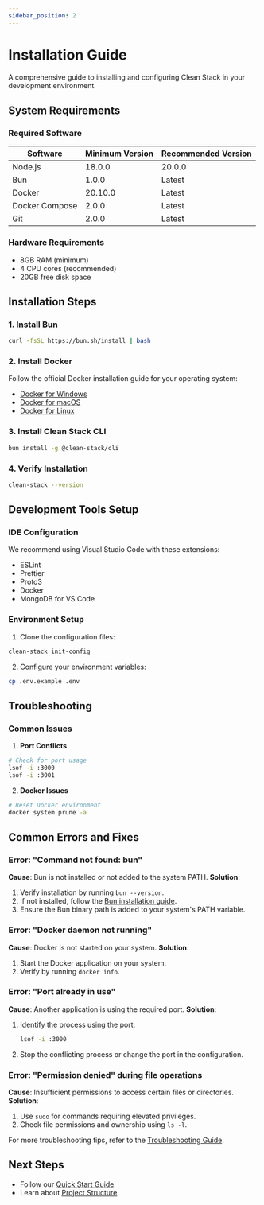 ```yaml
---
sidebar_position: 2
---
```


# Installation Guide

A comprehensive guide to installing and configuring Clean Stack in your development environment.

## System Requirements

### Required Software

| Software       | Minimum Version | Recommended Version |
| -------------- | --------------- | ------------------- |
| Node.js        | 18.0.0          | 20.0.0              |
| Bun            | 1.0.0           | Latest              |
| Docker         | 20.10.0         | Latest              |
| Docker Compose | 2.0.0           | Latest              |
| Git            | 2.0.0           | Latest              |

### Hardware Requirements

- 8GB RAM (minimum)
- 4 CPU cores (recommended)
- 20GB free disk space

## Installation Steps

### 1. Install Bun

```bash
curl -fsSL https://bun.sh/install | bash
```

### 2. Install Docker

Follow the official Docker installation guide for your operating system:

- [Docker for Windows](https://docs.docker.com/desktop/windows/install/)
- [Docker for macOS](https://docs.docker.com/desktop/mac/install/)
- [Docker for Linux](https://docs.docker.com/engine/install/)

### 3. Install Clean Stack CLI

```bash
bun install -g @clean-stack/cli
```

### 4. Verify Installation

```bash
clean-stack --version
```

## Development Tools Setup

### IDE Configuration

We recommend using Visual Studio Code with these extensions:

- ESLint
- Prettier
- Proto3
- Docker
- MongoDB for VS Code

### Environment Setup

1. Clone the configuration files:

```bash
clean-stack init-config
```

2. Configure your environment variables:

```bash
cp .env.example .env
```

## Troubleshooting

### Common Issues

1. **Port Conflicts**

```bash
# Check for port usage
lsof -i :3000
lsof -i :3001
```

2. **Docker Issues**

```bash
# Reset Docker environment
docker system prune -a
```

## Common Errors and Fixes

### Error: "Command not found: bun"

**Cause**: Bun is not installed or not added to the system PATH. **Solution**:

1. Verify installation by running `bun --version`.
2. If not installed, follow the [Bun installation guide](https://bun.sh/install).
3. Ensure the Bun binary path is added to your system's PATH variable.

### Error: "Docker daemon not running"

**Cause**: Docker is not started on your system. **Solution**:

1. Start the Docker application on your system.
2. Verify by running `docker info`.

### Error: "Port already in use"

**Cause**: Another application is using the required port. **Solution**:

1. Identify the process using the port:
   ```bash
   lsof -i :3000
   ```
2. Stop the conflicting process or change the port in the configuration.

### Error: "Permission denied" during file operations

**Cause**: Insufficient permissions to access certain files or directories. **Solution**:

1. Use `sudo` for commands requiring elevated privileges.
2. Check file permissions and ownership using `ls -l`.

For more troubleshooting tips, refer to the [Troubleshooting Guide](./installation#troubleshooting).

## Next Steps

- Follow our [Quick Start Guide](./quick-start)
- Learn about [Project Structure](./project-structure)
